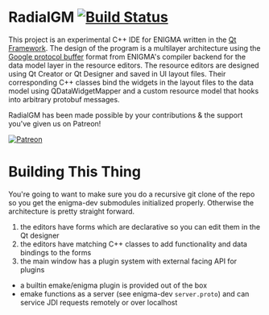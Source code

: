 RadialGM [![Build Status](https://dev.azure.com/enigma-dev/RadialGM/_apis/build/status/enigma-dev.RadialGM?branchName=master)](https://dev.azure.com/enigma-dev/RadialGM/_build/latest?definitionId=5&branchName=master)
==================
This project is an experimental C++ IDE for ENIGMA written in the [Qt Framework](https://www.qt.io/). The design of the program is a multilayer architecture using the [Google protocol buffer](https://developers.google.com/protocol-buffers/) format from ENIGMA's compiler backend for the data model layer in the resource editors. The resource editors are designed using Qt Creator or Qt Designer and saved in UI layout files. Their corresponding C++ classes bind the widgets in the layout files to the data model using QDataWidgetMapper and a custom resource model that hooks into arbitrary protobuf messages.

RadialGM has been made possible by your contributions & the support you've given us on Patreon!

[![Patreon](https://enigma-dev.org/site/images/v4/patreon.png)](https://www.patreon.com/m/enigma_dev) 


Building This Thing
==================
You're going to want to make sure you do a recursive git clone of the repo so you get the enigma-dev submodules initialized properly. Otherwise the architecture is pretty straight forward.

1) the editors have forms which are declarative so you can edit them in the Qt designer
2) the editors have matching C++ classes to add functionality and data bindings to the forms
3) the main window has a plugin system with external facing API for plugins
 - a builtin emake/enigma plugin is provided out of the box
 - emake functions as a server (see enigma-dev `server.proto`) and can service JDI requests remotely or over localhost
